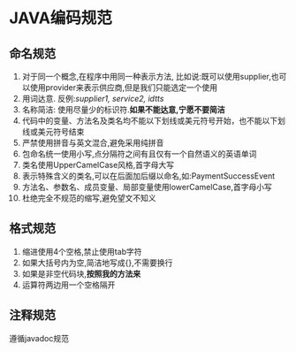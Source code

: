# JAVA编码规范

## 命名规范
1. 对于同一个概念,在程序中用同一种表示方法, 比如说:既可以使用supplier,也可以使用provider来表示供应商,但是我们只能选定一个使用
2. 用词达意. 反例:*supplier1, service2, idtts*
3. 名称简洁: 使用尽量少的标识符.**如果不能达意,宁愿不要简洁**
4. 代码中的变量、方法名及类名均不能以下划线或美元符号开始，也不能以下划线或美元符号结束
5. 严禁使用拼音与英文混合,避免采用纯拼音
6. 包命名统一使用小写,点分隔符之间有且仅有一个自然语义的英语单词
7. 类名使用UpperCamelCase风格,首字母大写
8. 表示特殊含义的类名,可以在后面加后缀以命名,如:PaymentSuccessEvent
9. 方法名、参数名、成员变量、局部变量使用lowerCamelCase,首字母小写
10. 杜绝完全不规范的缩写,避免望文不知义

## 格式规范
1. 缩进使用4个空格,禁止使用tab字符
2. 如果大括号内为空,简洁地写成{},不需要换行
3. 如果是非空代码块,**按照我的方法来**
4. 运算符两边用一个空格隔开

## 注释规范
遵循javadoc规范
